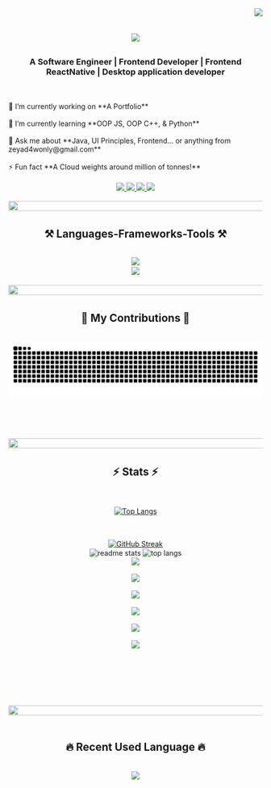 <img align="right" src="https://visitor-badge.laobi.icu/badge?page_id=ZeyadAy-man" />

<h1 align="center">
    <img src="https://readme-typing-svg.herokuapp.com/?font=Righteous&size=35&center=true&vCenter=true&width=500&height=70&duration=4000&lines=Hi+There!+👋;+I'm+Zeyad+Ayman!+😎;" />
</h1>

<h3 align="center">A Software Engineer | Frontend Developer | Frontend ReactNative | Desktop application developer</h3>

<br/>
<div>
  <br>
  🔭 I’m currently working on **A Portfolio**
  <br>
  <br>
  🌱 I’m currently learning **OOP JS, OOP C++, & Python**
  <br>
  <br>
  💬 Ask me about **Java, UI Principles, Frontend... or anything from zeyad4wonly@gmail.com**
  <br>
  <br>
  ⚡ Fun fact **A Cloud weights around million of tonnes!**
  <br>
  <br>
</div>
 
<div align="center"> 
  <a href="mailto:zeyad4wonly@gmail.com">
    <img src="https://img.shields.io/badge/Gmail-333333?style=for-the-badge&logo=gmail&logoColor=red" />
  </a>
  <a href="https://www.linkedin.com/in/zeyad-ayman-a050b0221" target="_blank">
    <img src="https://img.shields.io/badge/LinkedIn-0077B5?style=for-the-badge&logo=linkedin&logoColor=white" target="_blank" />
  </a>
  <a display="inline" href="https://github.com/ZeyadAy-man" target="_blank">
     <img src="https://img.shields.io/badge/Portfolio-FF5722?style=for-the-badge&logo=todoist&logoColor=white" target="_blank" /> <!-- sqlite, safari, google-chrome are other good icon options -->
  </a>
  <a display="inline" href="https://leetcode.com" target="_blank">
     <img src="https://img.shields.io/badge/leetcode-FFFFFF?style=for-the-badge&logo=leetcode&logoColor=black" target="_blank" /> <!-- sqlite, safari, google-chrome are other good icon options -->
  </a>
</div>
<br>
<div align="center">
    <img src="https://user-images.githubusercontent.com/74038190/212284100-561aa473-3905-4a80-b561-0d28506553ee.gif" width=1000 height=20/>
</div>

<h2 align="center">⚒️ Languages-Frameworks-Tools ⚒️</h2>
<br/>
<div align="center">
    <img src="https://skillicons.dev/icons?i=cpp,c,java,javascript,python,react,html,css" />
    <br>
    <img src="https://skillicons.dev/icons?i=git,github,figma,mongodb,mysql,vscode,stackoverflow,eclipse,visualstudio,gmail" /><br>
</div>

<br/>
<div align="center">
    <img src="https://user-images.githubusercontent.com/74038190/212284100-561aa473-3905-4a80-b561-0d28506553ee.gif" width=1000 height=20/>
</div>

<div align="center">
  <h2>🐍 My Contributions 🐍</h2>
  <br>
  <img alt="snake eating my contributions" src="https://raw.githubusercontent.com/ZeyadAy-man/ZeyadAy-man/output/github-contribution-grid-snake.svg" />
  
  <br/><br/><br/>
</div>

<div align="center">
    <img src="https://user-images.githubusercontent.com/74038190/212284100-561aa473-3905-4a80-b561-0d28506553ee.gif" width=1000 height=20/>
</div>

<h2 align="center">⚡ Stats ⚡</h2>
<br>

<div align="center" width="100%">
    
[![Top Langs](https://github-readme-stats.vercel.app/api/top-langs/?username=ZeyadAy-man&layout=donut&width=100%)](https://github.com/anuraghazra/github-readme-stats)

</div>    
<div align=center display=flex flexdirection=row>
  <br>
  <br>
  <a align="left" width="100%" href="https://git.io/streak-stats"><img src="https://streak-stats.demolab.com?user=ZeyadAy-man&theme=transparent&fire=AA4203&ring=00FFFF&border=00FFFF&sideNums=00FFFF&" alt="GitHub Streak" /></a>
<!--   <br> -->
<!--   <br> -->
  <div align="center">
      <img align="center" width=47.5% height=250 src="https://github-readme-stats.vercel.app/api?username=ZeyadAy-man&count_private=true&show_icons=true&theme=react&border=00FFFF&rank_icon=github&border_radius=10" alt="readme stats" />
    <!--   <br> -->
    <!--   <br> -->
      <img align="center" width=47.5% height=250 align="center" src="https://github-readme-stats.vercel.app/api/top-langs/?username=ZeyadAy-man&hide=HTML&langs_count=8&layout=compact&theme=react&border=00FFFF&border_radius=10&size_weight=0.5&count_weight=0.5&exclude_repo=github-readme-stats" alt="top langs" />
  </div>
  <div align="center">
    <img src="https://github-readme-activity-graph.vercel.app/graph?username=ZeyadAy-man&bg_color=000000&&color=00FFFF&line=241AE8&point=FFFFFF&area=false&hide_border=false" border-radius="15">
  </div>
  <figure><img src="https://wakatime.com/share/@ZeyadAy_man/6c5ed574-1b75-431f-ae4d-f4d2f82b0f76.svg"/></figure>
  <figure><img src="https://wakatime.com/share/@ZeyadAy_man/40e24769-d3b7-4707-b853-58e0b334215a.svg"/></figure>
  <figure><img src="https://wakatime.com/share/@ZeyadAy_man/e74584cd-d00d-424a-ba6b-7841a0857cea.svg"/></figure>
  <figure><img src="https://wakatime.com/share/@ZeyadAy_man/b3dec9b6-7de8-4f71-89f0-7aea44e54fd0.svg"/></figure>
  <figure><img src="https://wakatime.com/share/@ZeyadAy_man/7829295a-1dce-496e-8f3a-5695d3afdfa0.svg"/></figure>
<br>
<br>
</div>

<br/><br/>

<div align="center">
    <img src="https://user-images.githubusercontent.com/74038190/212284100-561aa473-3905-4a80-b561-0d28506553ee.gif" width=1000 height=20/>
</div>

<br/>

<h2 align="center">🔥 Recent Used Language 🔥</h2>
<br>
<div align="center">
    <img width=450 align="center" src="https://github-readme-stats.vercel.app/api/wakatime?username=ZeyadAy_man"></img>
</div>
<br>
